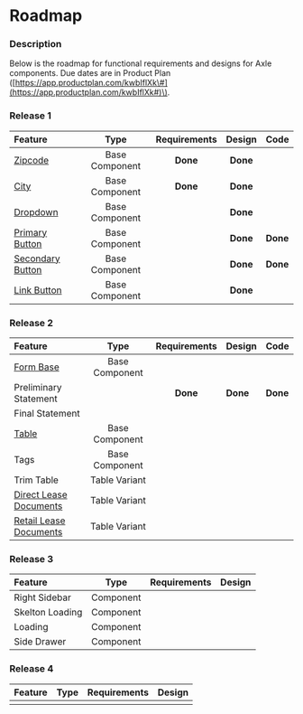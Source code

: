 # Roadmap

### Description

Below is the roadmap for functional requirements and designs for Axle components. Due dates are in Product Plan \([https://app.productplan.com/kwbIflXk\#](https://app.productplan.com/kwbIflXk#)\).

### Release 1

| Feature | Type | Requirements | Design | Code |
| :--- | :---: | :---: | :---: | :--- |
| [Zipcode ](../components/input/zipcode.md) | Base Component | **Done** | **Done** |  |
| [City ](../components/input/city.md) | Base Component | **Done** | **Done** |  |
| [Dropdown](../components/dropdown.md) | Base Component |  | **Done** |  |
| [Primary Button](../components/button/primary-button.md) | Base Component |  | **Done** | **Done** |
| [Secondary Button](../components/button/secondary-button.md) | Base Component |  | **Done** | **Done** |
| [Link Button](../components/button/link-button.md) | Base Component |  | **Done** |  |

### Release 2

| Feature | Type | Requirements | Design | Code |
| :--- | :---: | :---: | :--- | :--- |
| [Form Base](../components/form/) | Base Component |  |  |  |
| Preliminary Statement |  | **Done** | **Done** | **Done** |
| Final Statement |  |  |  |  |
| [Table](../components/task-tables/) | Base Component |  |  |  |
| Tags | Base Component |  |  |  |
| Trim Table | Table Variant |  |  |  |
| [Direct Lease Documents](../components/task-tables/task-table/direct-lease-documents.md) | Table Variant |  |  |  |
| [Retail Lease Documents](../components/task-tables/task-table/retail-lease-documents.md) | Table Variant |  |  |  |

### Release 3

| Feature | Type | Requirements | Design |
| :--- | :---: | :---: | :--- |
| Right Sidebar | Component |  |  |
| Skelton Loading | Component |  |  |
| Loading | Component |  |  |
| Side Drawer | Component |  |  |

### Release 4

| Feature | Type | Requirements | Design |
| :--- | :---: | :---: | :---: |
|  |  |  |  |


